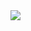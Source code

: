 <div>
  <img src="https://codemyui.com/wp-content/uploads/2018/07/Play-Icon-to-Video-Animation-on-Click.gif"/>
  </div>
